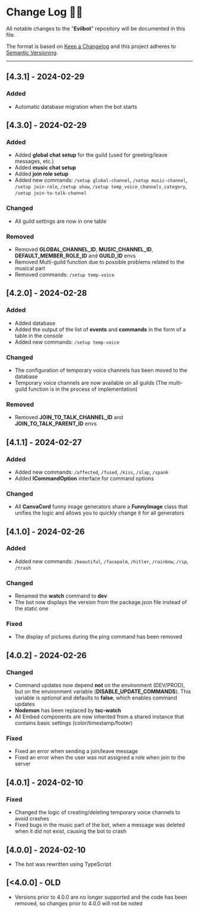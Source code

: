 <!-- markdownlint-disable MD024-->
# **Change Log** 📜📝

All notable changes to the "**Evilbot**" repository will be documented in this file.

The format is based on [Keep a Changelog](https://keepachangelog.com/en/1.1.0/) and this project adheres to [Semantic Versioning](https://semver.org/spec/v2.0.0.html).

---
## [**4.3.1**] - 2024-02-29

### Added
* Automatic database migration when the bot starts


## [**4.3.0**] - 2024-02-29

### Added
* Added **global chat setup** for the guild (used for greeting/leave messages, etc.)
* Added **music chat setup**
* Added **join role setup**
* Added new commands: `/setup global-channel`, `/setup music-channel`, `/setup join-role`, `/setup show`, `/setup temp_voice_channels_category`, `/setup join-to-talk-channel`

### Changed
* All guild settings are now in one table

### Removed
* Removed **GLOBAL_CHANNEL_ID**, **MUSIC_CHANNEL_ID**, **DEFAULT_MEMBER_ROLE_ID** and **GUILD_ID** envs
* Removed Multi-guild function due to possible problems related to the musical part
* Removed commands: `/setup temp-voice`


## [**4.2.0**] - 2024-02-28

### Added
* Added database
* Added the output of the list of **events** and **commands** in the form of a table in the console
* Added new commands: `/setup temp-voice`

### Changed
* The configuration of temporary voice channels has been moved to the database
* Temporary voice channels are now available on all guilds (The multi-guild function is in the process of implementation)

### Removed
* Removed **JOIN_TO_TALK_CHANNEL_ID** and **JOIN_TO_TALK_PARENT_ID** envs


## [**4.1.1**] - 2024-02-27

### Added
* Added new commands: `/affected`, `/fused`, `/kiss`, `/slap`, `/spank`
* Added **ICommandOption** interface for command options

### Changed
* All **CanvaCord** funny image generators share a **FunnyImage** class that unifies the logic and allows you to quickly change it for all generators

## [**4.1.0**] - 2024-02-26

### Added
* Added new commands: `/beautiful`, `/facepalm`, `/hitler`, `/rainbow`, `/rip`, `/trash`

### Changed
* Renamed the **watch** command to **dev**
* The bot now displays the version from the package.json file instead of the static one

### Fixed
* The display of pictures during the ping command has been removed


## [**4.0.2**] - 2024-02-26

### Changed
* Command updates now depend **not** on the environment (DEV/PROD), but on the environment variable (**DISABLE_UPDATE_COMMANDS**). This variable is *optional* and defaults to **false**, which enables command updates
* **Nodemon** has been replaced by **tsc-watch**
* All Embed components are now inherited from a shared instance that contains basic settings (color/timestamp/footer)

### Fixed
* Fixed an error when sending a join/leave message
* Fixed an error when the user was not assigned a role when join to the server 


## [**4.0.1**] - 2024-02-10

### Fixed
* Changed the logic of creating/deleting temporary voice channels to avoid crashes
* Fixed bugs in the music part of the bot, when a message was deleted when it did not exist, causing the bot to crash


## [**4.0.0**] - 2024-02-10
* The bot was rewritten using TypeScript


## [**<4.0.0**] - OLD
* Versions prior to 4.0.0 are no longer supported and the code has been removed, so changes prior to 4.0.0 will not be noted